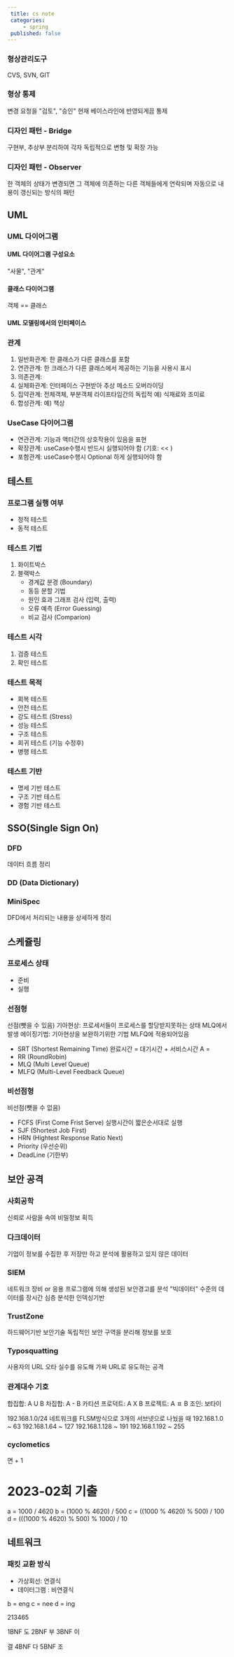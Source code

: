```yaml
---
 title: cs note
 categories: 
     - spring
 published: false
---
```





### 형상관리도구 
CVS, SVN, GIT


### 형상 통제 
변경 요청을 "검토", "승인" 현재 베이스라인에 반영되게끔 통제


### 디자인 패턴 - Bridge
구현부, 추상부 분리하여 각자 독립적으로 변형 및 확장 가능



### 디자인 패턴 - Observer
한 객체의 상태가 변경되면 그 객체에 의존하는 다른 객체들에게 연락되며 
자동으로 내용이 갱신되는 방식의 패턴



## UML 
### UML 다이어그램
#### UML 다이어그램 구성요소
"사물", "관계"

#### 클래스 다이어그램
객체 == 클래스

#### UML 모델링에서의 인터페이스

### 관계 
1. 일반화관계: 한 클래스가 다른 클래스를 포함
2. 연관관계: 한 크래스가 다른 클래스에서 제공하는 기능을 사용시 표시
3. 의존관계: 
4. 실체화관계: 인터페이스 구현받아 추상 메소드 오버라이딩
5. 집약관계: 전체객체, 부분객체 라이프타임간의 독립적 예) 식재료와 조미료
6. 합성관계: 예) 책상


### UseCase 다이어그램
- 연관관계: 기능과 액터간의 상호작용이 있음을 표현
- 확장관계: useCase수행시 반드시 실행되어야 함 (기호: << )
- 포함관계: useCase수행시 Optional 하게 실행되어야 함


## 테스트
### 프로그램 실행 여부
- 정적 테스트
- 동적 테스트


### 테스트 기법
1. 화이트박스 
2. 블랙박스
    - 경계값 분경 (Boundary)
    - 동등 분할 기법
    - 원인 효과 그래프 검사 (입력, 출력)
    - 오류 예측 (Error Guessing)
    - 비교 검사 (Comparion)

### 테스트 시각
1. 검증 테스트
2. 확인 테스트

### 테스트 목적 
- 회복 테스트 
- 안전 테스트
- 강도 테스트 (Stress)
- 성능 테스트 
- 구조 테스트 
- 회귀 테스트 (기능 수정후)
- 병행 테스트

### 테스트 기반
- 명세 기반 테스트
- 구조 기반 테스트
- 경험 기반 테스트

## SSO(Single Sign On)
### DFD
데이터 흐름 정리
### DD (Data Dictionary)
### MiniSpec 
DFD에서 처리되는 내용을 상세하게 정리

## 스케쥴링
### 프로세스 상태
- 준비 
- 실행 

### 선점형 
선점(뺏을 수 있음)
기아현상: 프로세서들이 프로세스를 할당받지못하는 상태 MLQ에서 발생
에이징기법: 기아현상을 보완하기위한 기법 MLFQ에 적용되어있음
- SRT (Shortest Remaining Time)
    완료시간 = 대기시간 + 서비스시간
    A = 
- RR (RoundRobin)
- MLQ (Multi Level Queue)
- MLFQ (Multi-Level Feedback Queue)


### 비선점형
비선점(뺏을 수 없음)
- FCFS (First Come Frist Serve)
    실행시간이 짧은순서대로 실행
- SJF (Shortest Job First)
- HRN (Hightest Response Ratio Next)
- Priority (우선순위)
- DeadLine (기한부)


## 보안 공격
### 사회공학
신뢰로 사람을 속여 비밀정보 획득

### 다크데이터
기업이 정보를 수집한 후 저장만 하고 분석에 활용하고 있지 않은 데이터

### SIEM
네트워크 장비 or 응용 프로그램에 의해 생성된 보안경고를 분석
"빅데이터" 수준의 데이터를 장시간 심층 분석한 인덱싱기반

### TrustZone 
하드웨어기반 보안기술
독립적인 보안 구역을 분리해 정보를 보호

### Typosquatting 
사용자의 URL 오타 실수를 유도해 가짜 URL로 유도하는 공격


### 관계대수 기호
합집합: A U B
차집합: A - B
카티션 프로덕트: A X B
프로젝트: A ㅍ B
조인: 보타이

192.168.1.0/24 네트워크를 FLSM방식으로 3개의 서브넷으로 나눴을 때 
192.168.1.0 ~ 63
192.168.1.64 ~ 127
192.168.1.128 ~ 191
192.168.1.192 ~ 255

### cyclometics 
면 + 1


# 2023-02회 기출
 
a = 1000 / 4620 
b = (1000 % 4620) / 500 
c = ((1000 % 4620) % 500) / 100
d = (((1000 % 4620) % 500) % 1000) / 10




## 네트워크
### 패킷 교환 방식
- 가상회선: 연결식
- 데이터그램 : 비연결식




b = eng
c = nee
d = ing

213465

1BNF
도
2BNF
부
3BNF
이

결
4BNF
다
5BNF
조

